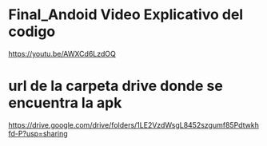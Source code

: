 # Final_Andoid Video Explicativo del codigo
https://youtu.be/AWXCd6LzdOQ




# url de la carpeta drive donde se encuentra la apk
https://drive.google.com/drive/folders/1LE2VzdWsgL8452szgumf85Pdtwkhfd-P?usp=sharing
